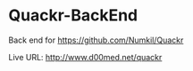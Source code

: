 Quackr-BackEnd
==============

Back end for https://github.com/Numkil/Quackr 

Live URL: http://www.d00med.net/quackr


